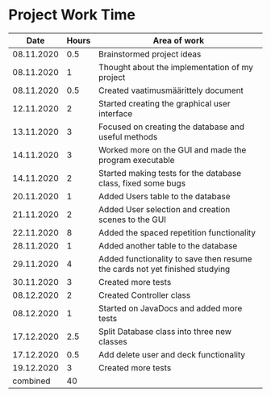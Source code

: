 # Project Work Time

|Date|Hours|Area of work|
|----|-----|-----|
|08.11.2020|0.5| Brainstormed project ideas|
|08.11.2020|1| Thought about the implementation of my project|
|08.11.2020|0.5|Created vaatimusmäärittely document|
|12.11.2020|2|Started creating the graphical user interface|
|13.11.2020|3|Focused on creating the database and useful methods|
|14.11.2020|3|Worked more on the GUI and made the program executable|
|14.11.2020|2|Started making tests for the database class, fixed some bugs|
|20.11.2020|1|Added Users table to the database|
|21.11.2020|2|Added User selection and creation scenes to the GUI|
|22.11.2020|8|Added the spaced repetition functionality|
|28.11.2020|1|Added another table to the database|
|29.11.2020|4|Added functionality to save then resume the cards not yet finished studying|
|30.11.2020|3|Created more tests|
|08.12.2020|2|Created Controller class|
|08.12.2020|1|Started on JavaDocs and added more tests|
|17.12.2020|2.5|Split Database class into three new classes|
|17.12.2020|0.5|Add delete user and deck functionality|
|19.12.2020|3|Created more tests|
|combined|40| 
